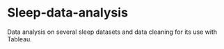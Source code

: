 # Sleep-data-analysis
Data analysis on several sleep datasets and data cleaning for its use with Tableau.
